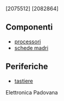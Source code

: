 [2075512]
[2082864]

## Componenti

- [processori](componenti/processori.md)
- [schede madri](componenti/schede_madri.md)

## Periferiche

- [tastiere](periferiche/tastiere.md)

Elettronica Padovana
